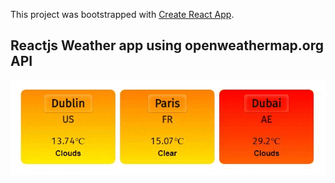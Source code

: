 This project was bootstrapped with [Create React App](https://github.com/facebook/create-react-app).

## Reactjs Weather app using openweathermap.org API


![ReactWeatherComponent](https://github.com/girls-incode/reactjs-weather-components/blob/master/girlsincode-react-weather.gif)
